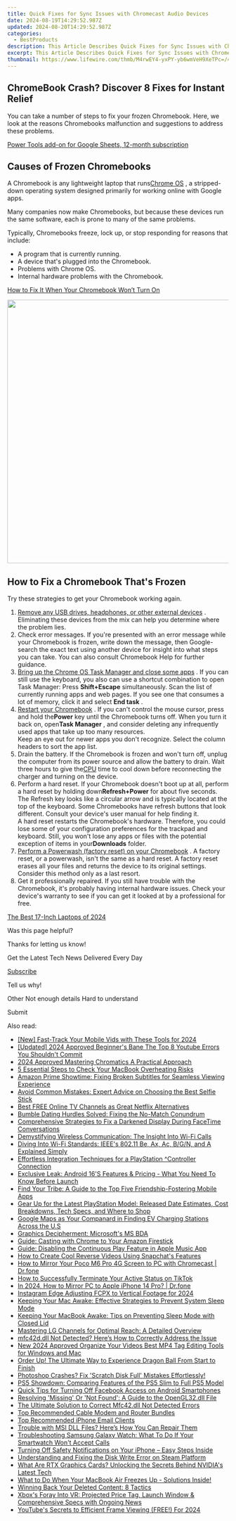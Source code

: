 ```yaml
---
title: Quick Fixes for Sync Issues with Chromecast Audio Devices
date: 2024-08-19T14:29:52.987Z
updated: 2024-08-20T14:29:52.987Z
categories:
  - BestProducts
description: This Article Describes Quick Fixes for Sync Issues with Chromecast Audio Devices
excerpt: This Article Describes Quick Fixes for Sync Issues with Chromecast Audio Devices
thumbnail: https://www.lifewire.com/thmb/M4rwEY4-yxPY-yb6wmVeH9XeTPc=/400x300/filters:no_upscale():max_bytes(150000):strip_icc():format(webp)/how-to-fix-chromecast-audio-delays-5218279-1-c6d4e2deb9e540449faa1ccb233c1aa6.jpg
---
```


## ChromeBook Crash? Discover 8 Fixes for Instant Relief
 You can take a number of steps to fix your frozen Chromebook. Here, we look at the reasons Chromebooks malfunction and suggestions to address these problems.

<!-- affiliate ads begin -->
<a href="https://secure.2checkout.com/order/checkout.php?PRODS=4721564&QTY=1&AFFILIATE=108875&CART=1">Power Tools add-on for Google Sheets, 12-month subscription</a>
<!-- affiliate ads end -->
## Causes of Frozen Chromebooks

 A Chromebook is any lightweight laptop that runs[Chrome OS](https://www.lifewire.com/google-chrome-os-1616448) , a stripped-down operating system designed primarily for working online with Google apps.

 Many companies now make Chromebooks, but because these devices run the same software, each is prone to many of the same problems.

 Typically, Chromebooks freeze, lock up, or stop responding for reasons that include:

* A program that is currently running.
* A device that's plugged into the Chromebook.
* Problems with Chrome OS.
* Internal hardware problems with the Chromebook.

[How to Fix It When Your Chromebook Won’t Turn On](https://www.lifewire.com/fix-a-chromebook-that-wont-turn-on-4802489)

<!-- affiliate ads begin -->
<a href="https://uperfect.sjv.io/c/5597632/1246754/15155" target="_top" id="1246754"><img src="//a.impactradius-go.com/display-ad/15155-1246754" border="0" alt="" width="600" height="600"/></a><img height="0" width="0" src="https://imp.pxf.io/i/5597632/1246754/15155" style="position:absolute;visibility:hidden;" border="0" />
<!-- affiliate ads end -->
## How to Fix a Chromebook That's Frozen

 Try these strategies to get your Chromebook working again.

1. [Remove any USB drives, headphones, or other external devices](https://www.lifewire.com/eject-flash-drive-from-chromebook-4782831) . Eliminating these devices from the mix can help you determine where the problem lies.
2. Check error messages. If you're presented with an error message while your Chromebook is frozen, write down the message, then Google-search the exact text using another device for insight into what steps you can take. You can also consult Chromebook Help for further guidance.
3. [Bring up the Chrome OS Task Manager and close some apps](https://www.lifewire.com/google-chrome-task-manager-4103619) . If you can still use the keyboard, you also can use a shortcut combination to open Task Manager: Press **Shift+Escape** simultaneously. Scan the list of currently running apps and web pages. If you see one that consumes a lot of memory, click it and select **End task** .
4. [Restart your Chromebook](https://www.lifewire.com/how-to-restart-a-chromebook-4771931) . If you can't control the mouse cursor, press and hold the**Power** key until the Chromebook turns off. When you turn it back on, open**Task Manager** , and consider deleting any infrequently used apps that take up too many resources.  
 Keep an eye out for newer apps you don't recognize. Select the column headers to sort the app list.
5. Drain the battery. If the Chromebook is frozen and won't turn off, unplug the computer from its power source and allow the battery to drain. Wait three hours to give the[CPU](https://www.lifewire.com/what-is-a-cpu-2618150) time to cool down before reconnecting the charger and turning on the device.
6. Perform a hard reset. If your Chromebook doesn't boot up at all, perform a hard reset by holding down**Refresh+Power** for about five seconds.  
 The Refresh key looks like a circular arrow and is typically located at the top of the keyboard. Some Chromebooks have refresh buttons that look different. Consult your device's user manual for help finding it.  
 A hard reset restarts the Chromebook's hardware. Therefore, you could lose some of your configuration preferences for the trackpad and keyboard. Still, you won't lose any apps or files with the potential exception of items in your**Downloads** folder.
7. [Perform a Powerwash (factory reset) on your Chromebook](https://www.lifewire.com/how-to-powerwash-chromebook-4687496) . A factory reset, or a powerwash, isn't the same as a hard reset. A factory reset erases all your files and returns the device to its original settings.  
Consider this method only as a last resort.
8. Get it professionally repaired. If you still have trouble with the Chromebook, it's probably having internal hardware issues. Check your device's warranty to see if you can get it looked at by a professional for free.

[The Best 17-Inch Laptops of 2024](https://www.lifewire.com/best-17-inch-laptops-832683)

Was this page helpful?

Thanks for letting us know!

 Get the Latest Tech News Delivered Every Day

[Subscribe](https://www.lifewire.com/#)

Tell us why!

 Other  Not enough details  Hard to understand

 Submit

<ins class="adsbygoogle"
     style="display:block"
     data-ad-format="autorelaxed"
     data-ad-client="ca-pub-7571918770474297"
     data-ad-slot="1223367746"></ins>



<ins class="adsbygoogle"
     style="display:block"
     data-ad-client="ca-pub-7571918770474297"
     data-ad-slot="8358498916"
     data-ad-format="auto"
     data-full-width-responsive="true"></ins>

<span class="atpl-alsoreadstyle">Also read:</span>
<div><ul>
<li><a href="https://fox-cloud.techidaily.com/new-fast-track-your-mobile-vids-with-these-tools-for-2024/"><u>[New] Fast-Track Your Mobile Vids with These Tools for 2024</u></a></li>
<li><a href="https://youtube-docs.techidaily.com/ed-2024-approved-beginners-bane-the-top-8-youtube-errors-you-shouldnt-commit/"><u>[Updated] 2024 Approved  Beginner's Bane  The Top 8 Youtube Errors You Shouldn't Commit</u></a></li>
<li><a href="https://extra-skills.techidaily.com/2024-approved-mastering-chromatics-a-practical-approach/"><u>2024 Approved  Mastering Chromatics  A Practical Approach</u></a></li>
<li><a href="https://tech-recovery.techidaily.com/5-essential-steps-to-check-your-macbook-overheating-risks/"><u>5 Essential Steps to Check Your MacBook Overheating Risks</u></a></li>
<li><a href="https://tech-recovery.techidaily.com/amazon-prime-showtime-fixing-broken-subtitles-for-seamless-viewing-experience/"><u>Amazon Prime Showtime: Fixing Broken Subtitles for Seamless Viewing Experience</u></a></li>
<li><a href="https://tech-recovery.techidaily.com/avoid-common-mistakes-expert-advice-on-choosing-the-best-selfie-stick/"><u>Avoid Common Mistakes: Expert Advice on Choosing the Best Selfie Stick</u></a></li>
<li><a href="https://tech-recovery.techidaily.com/best-free-online-tv-channels-as-great-netflix-alternatives/"><u>Best FREE Online TV Channels as Great Netflix Alternatives</u></a></li>
<li><a href="https://tech-recovery.techidaily.com/bumble-dating-hurdles-solved-fixing-the-no-match-conundrum/"><u>Bumble Dating Hurdles Solved: Fixing the No-Match Conundrum</u></a></li>
<li><a href="https://tech-recovery.techidaily.com/comprehensive-strategies-to-fix-a-darkened-display-during-facetime-conversations/"><u>Comprehensive Strategies to Fix a Darkened Display During FaceTime Conversations</u></a></li>
<li><a href="https://tech-recovery.techidaily.com/demystifying-wireless-communication-the-insight-into-wi-fi-calls/"><u>Demystifying Wireless Communication: The Insight Into Wi-Fi Calls</u></a></li>
<li><a href="https://tech-recovery.techidaily.com/diving-into-wi-fi-standards-ieees-80211-be-ax-ac-bgn-and-a-explained-simply/"><u>Diving Into Wi-Fi Standards: IEEE's 802.11 Be, Ax, Ac, B/G/N, and A Explained Simply</u></a></li>
<li><a href="https://tech-recovery.techidaily.com/effortless-integration-techniques-for-a-playstation-controller-connection/"><u>Effortless Integration Techniques for a PlayStation ^Controller Connection</u></a></li>
<li><a href="https://tech-recovery.techidaily.com/1722874300044-exclusive-leak-android-16s-features-and-pricing-what-you-need-to-know-before-launch/"><u>Exclusive Leak: Android 16'S Features & Pricing - What You Need To Know Before Launch</u></a></li>
<li><a href="https://tech-recovery.techidaily.com/find-your-tribe-a-guide-to-the-top-five-friendship-fostering-mobile-apps/"><u>Find Your Tribe: A Guide to the Top Five Friendship-Fostering Mobile Apps</u></a></li>
<li><a href="https://tech-recovery.techidaily.com/gear-up-for-the-latest-playstation-model-released-date-estimates-cost-breakdowns-tech-specs-and-where-to-shop/"><u>Gear Up for the Latest PlayStation Model: Released Date Estimates, Cost Breakdowns, Tech Specs, and Where to Shop</u></a></li>
<li><a href="https://tech-recovery.techidaily.com/1722845171487-google-maps-as-your-companard-in-finding-ev-charging-stations-across-the-us/"><u>Google Maps as Your Companard in Finding EV Charging Stations Across the U.S</u></a></li>
<li><a href="https://driver-error.techidaily.com/graphics-decipherment-microsofts-ms-bda/"><u>Graphics Decipherment: Microsoft's MS BDA</u></a></li>
<li><a href="https://tech-recovery.techidaily.com/guide-casting-with-chrome-to-your-amazon-firestick/"><u>Guide: Casting with Chrome to Your Amazon Firestick</u></a></li>
<li><a href="https://tech-recovery.techidaily.com/guide-disabling-the-continuous-play-feature-in-apple-music-app/"><u>Guide: Disabling the Continuous Play Feature in Apple Music App</u></a></li>
<li><a href="https://tech-recovery.techidaily.com/how-to-create-cool-reverse-videos-using-snapchats-features/"><u>How to Create Cool Reverse Videos Using Snapchat's Features</u></a></li>
<li><a href="https://screen-mirror.techidaily.com/how-to-mirror-your-poco-m6-pro-4g-screen-to-pc-with-chromecast-drfone-by-drfone-android/"><u>How to Mirror Your Poco M6 Pro 4G Screen to PC with Chromecast | Dr.fone</u></a></li>
<li><a href="https://tech-recovery.techidaily.com/how-to-successfully-terminate-your-active-status-on-tiktok/"><u>How to Successfully Terminate Your Active Status on TikTok</u></a></li>
<li><a href="https://screen-mirror.techidaily.com/in-2024-how-to-mirror-pc-to-apple-iphone-14-pro-drfone-by-drfone-ios/"><u>In 2024, How to Mirror PC to Apple iPhone 14 Pro? | Dr.fone</u></a></li>
<li><a href="https://instagram-videos.techidaily.com/instagram-edge-adjusting-fcpx-to-vertical-footage-for-2024/"><u>Instagram Edge  Adjusting FCPX to Vertical Footage for 2024</u></a></li>
<li><a href="https://tech-recovery.techidaily.com/keeping-your-mac-awake-effective-strategies-to-prevent-system-sleep-mode/"><u>Keeping Your Mac Awake: Effective Strategies to Prevent System Sleep Mode</u></a></li>
<li><a href="https://tech-recovery.techidaily.com/keeping-your-macbook-awake-tips-on-preventing-sleep-mode-with-closed-lid/"><u>Keeping Your MacBook Awake: Tips on Preventing Sleep Mode with Closed Lid</u></a></li>
<li><a href="https://tech-recovery.techidaily.com/mastering-lg-channels-for-optimal-reach-a-detailed-overview/"><u>Mastering LG Channels for Optimal Reach: A Detailed Overview</u></a></li>
<li><a href="https://tech-recovery.techidaily.com/mfc42ddll-not-detected-heres-how-to-correctly-address-the-issue/"><u>mfc42d.dll Not Detected? Here’s How to Correctly Address the Issue</u></a></li>
<li><a href="https://smart-video-creator.techidaily.com/new-2024-approved-organize-your-videos-best-mp4-tag-editing-tools-for-windows-and-mac/"><u>New 2024 Approved Organize Your Videos Best MP4 Tag Editing Tools for Windows and Mac</u></a></li>
<li><a href="https://tech-recovery.techidaily.com/order-up-the-ultimate-way-to-experience-dragon-ball-from-start-to-finish/"><u>Order Up! The Ultimate Way to Experience Dragon Ball From Start to Finish</u></a></li>
<li><a href="https://tech-recovery.techidaily.com/1722877981731-photoshop-crashes-fix-scratch-disk-full-mistakes-effortlessly/"><u>Photoshop Crashes? Fix 'Scratch Disk Full' Mistakes Effortlessly!</u></a></li>
<li><a href="https://tech-recovery.techidaily.com/ps5-showdown-comparing-features-of-the-ps5-slim-to-full-ps5-model/"><u>PS5 Showdown: Comparing Features of the PS5 Slim to Full PS5 Model</u></a></li>
<li><a href="https://tech-recovery.techidaily.com/quick-tips-for-turning-off-facebook-access-on-android-smartphones/"><u>Quick Tips for Turning Off Facebook Access on Android Smartphones</u></a></li>
<li><a href="https://tech-recovery.techidaily.com/resolving-missing-or-not-found-a-guide-to-the-opengl32dll-file/"><u>Resolving 'Missing' Or 'Not Found': A Guide to the OpenGL32.dll File</u></a></li>
<li><a href="https://tech-recovery.techidaily.com/the-ultimate-solution-to-correct-mfc42dll-not-detected-errors/"><u>The Ultimate Solution to Correct Mfc42.dll Not Detected Errors</u></a></li>
<li><a href="https://tech-recovery.techidaily.com/top-recommended-cable-modem-and-router-bundles/"><u>Top Recommended Cable Modem and Router Bundles</u></a></li>
<li><a href="https://tech-recovery.techidaily.com/top-recommended-iphone-email-clients/"><u>Top Recommended iPhone Email Clients</u></a></li>
<li><a href="https://tech-recovery.techidaily.com/1722883878628-trouble-with-msi-dll-files-heres-how-you-can-repair-them/"><u>Trouble with MSI DLL Files? Here’s How You Can Repair Them</u></a></li>
<li><a href="https://tech-recovery.techidaily.com/troubleshooting-samsung-galaxy-watch-what-to-do-if-your-smartwatch-wont-accept-calls/"><u>Troubleshooting Samsung Galaxy Watch: What To Do If Your Smartwatch Won't Accept Calls</u></a></li>
<li><a href="https://tech-recovery.techidaily.com/turning-off-safety-notifications-on-your-iphone-easy-steps-inside/"><u>Turning Off Safety Notifications on Your iPhone – Easy Steps Inside</u></a></li>
<li><a href="https://tech-recovery.techidaily.com/understanding-and-fixing-the-disk-write-error-on-steam-platform/"><u>Understanding and Fixing the Disk Write Error on Steam Platform</u></a></li>
<li><a href="https://tech-recovery.techidaily.com/what-are-rtx-graphics-cards-unlocking-the-secrets-behind-nvidias-latest-tech/"><u>What Are RTX Graphics Cards? Unlocking the Secrets Behind NVIDIA's Latest Tech</u></a></li>
<li><a href="https://tech-recovery.techidaily.com/1722883666021-what-to-do-when-your-macbook-air-freezes-up-solutions-inside/"><u>What to Do When Your MacBook Air Freezes Up - Solutions Inside!</u></a></li>
<li><a href="https://win11-tips.techidaily.com/winning-back-your-deleted-content-8-tactics/"><u>Winning Back Your Deleted Content: 8 Tactics</u></a></li>
<li><a href="https://tech-recovery.techidaily.com/xboxs-foray-into-vr-projected-price-tag-launch-window-and-comprehensive-specs-with-ongoing-news/"><u>Xbox's Foray Into VR: Projected Price Tag, Launch Window & Comprehensive Specs with Ongoing News</u></a></li>
<li><a href="https://facebook-video-share.techidaily.com/youtubes-secrets-to-efficient-frame-viewing-free-for-2024/"><u>YouTube's Secrets to Efficient Frame Viewing (FREE!) For 2024</u></a></li>
</ul></div>

